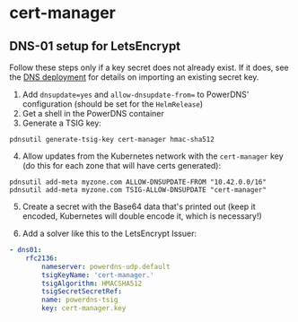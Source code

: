# cert-manager

## DNS-01 setup for LetsEncrypt

Follow these steps only if a key secret does not already exist. If it does, see
the [DNS deployment](../apps/dns/) for details on importing an existing secret
key.

1. Add `dnsupdate=yes` and `allow-dnsupdate-from=` to PowerDNS' configuration
   (should be set for the `HelmRelease`)
2. Get a shell in the PowerDNS container
3. Generate a TSIG key:

```
pdnsutil generate-tsig-key cert-manager hmac-sha512
```

4. Allow updates from the Kubernetes network with the `cert-manager` key (do this
for each zone that will have certs generated):

```
pdnsutil add-meta myzone.com ALLOW-DNSUPDATE-FROM "10.42.0.0/16"
pdnsutil add-meta myzone.com TSIG-ALLOW-DNSUPDATE "cert-manager"
```

5. Create a secret with the Base64 data that's printed out (keep it encoded,
Kubernetes will double encode it, which is necessary!)

6. Add a solver like this to the LetsEncrypt Issuer:

```yaml
- dns01:
    rfc2136:
        nameserver: powerdns-udp.default
        tsigKeyName: 'cert-manager.'
        tsigAlgorithm: HMACSHA512
        tsigSecretSecretRef:
        name: powerdns-tsig
        key: cert-manager.key
```
